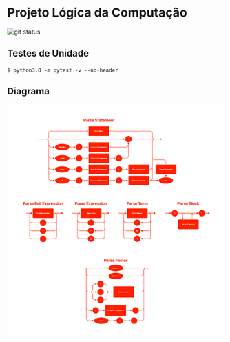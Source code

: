 # Projeto Lógica da Computação

![git status](http://3.129.230.99/svg/cicerotcv/logcomp/)

## Testes de Unidade

```shell
$ python3.8 -m pytest -v --no-header 
```

## Diagrama

![diagrama](./diagrama.png)